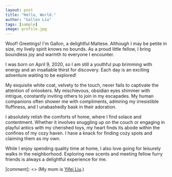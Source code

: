```yaml
---
layout: post
title: "Hello, World."
author: "Gallon Liu"
tags: [sample]
image: profile.jpg
---
```


Woof! Greetings! I'm Gallon, a delightful Maltese. Although I may be petite in size, my lively spirit knows no bounds. As a proud little fellow, I bring boundless joy and warmth to everyone I encounter.

I was born on April 9, 2020, so I am still a youthful pup brimming with energy and an insatiable thirst for discovery. Each day is an exciting adventure waiting to be explored!

My exquisite white coat, velvety to the touch, never fails to captivate the attention of onlookers. My mischievous, obsidian eyes shimmer with intrigue, constantly inviting others to join in my escapades. My human companions often shower me with compliments, admiring my irresistible fluffiness, and I unabashedly bask in their adoration.

I absolutely relish the comforts of home, where I find solace and contentment. Whether it involves snuggling up on the couch or engaging in playful antics with my cherished toys, my heart finds its abode within the confines of my cozy haven. I have a knack for finding cozy spots and claiming them as my own.

While I enjoy spending quality time at home, I also love going for leisurely walks in the neighborhood. Exploring new scents and meeting fellow furry friends is always a delightful experience for me.

[comment]: <> (My mom is [Yifei Liu](https://yifei-liu-yl.github.io/).)
